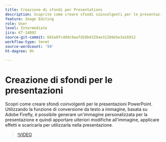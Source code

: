 ```yaml
---
title: Creazione di sfondi per Presentations
description: Scoprite come creare sfondi coinvolgenti per le presentazioni PowerPoint
feature: Image Editing
role: User
level: Intermediate
jira: KT-14892
source-git-commit: 681e0fcdddc9aafd28b4329ae3120de5e3a16912
workflow-type: tm+mt
source-wordcount: '59'
ht-degree: 0%

---
```


# Creazione di sfondi per le presentazioni

Scopri come creare sfondi coinvolgenti per le presentazioni PowerPoint. Utilizzando la funzione di conversione da testo a immagine, basata su Adobe Firefly, è possibile generare un&#39;immagine personalizzata per la presentazione e quindi apportare ulteriori modifiche all&#39;immagine, applicare effetti e scaricarla per utilizzarla nella presentazione.

>[!VIDEO](https://video.tv.adobe.com/v/3427117?quality=12&learn=on&hidetitle=true)
